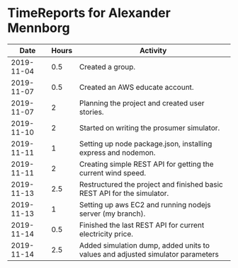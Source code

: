 # TimeReports for Alexander Mennborg

| Date        | Hours   | Activity                                                                       |
| ----------- | ------- |--------------------------------------------------------------------------------|
| 2019-11-04  | 0.5     | Created a group.                                                               |
| 2019-11-07  | 0.5     | Created an AWS educate account.                                                |
| 2019-11-07  | 2       | Planning the project and created user stories.                                 |
| 2019-11-10  | 2       | Started on writing the prosumer simulator.                                     |
| 2019-11-11  | 1       | Setting up node package.json, installing express and nodemon.                  |
| 2019-11-11  | 2       | Creating simple REST API for getting the current wind speed.                   |
| 2019-11-13  | 2.5     | Restructured the project and finished basic REST API for the simulator.        |
| 2019-11-13  | 1       | Setting up aws EC2 and running nodejs server (my branch).                      |
| 2019-11-14  | 0.5     | Finished the last REST API for current electricity price.                      |
| 2019-11-14  | 2.5     | Added simulation dump, added units to values and adjusted simulator parameters |
